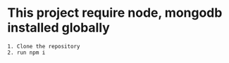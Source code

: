 # This project require node, mongodb installed globally
    1. Clone the repository
    2. run npm i
    